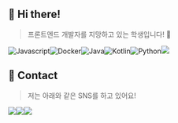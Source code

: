 ## 🌠 Hi there!
> 프론트엔드 개발자를 지망하고 있는 학생입니다! 🙈

<img alt="Javascript" src="https://img.shields.io/badge/Javascript-ffb13b?style=for-the-badge&logo=javascript&logoColor=white"><img alt="Docker" src="https://img.shields.io/badge/docker-%230db7ed.svg?style=for-the-badge&logo=docker&logoColor=white"/><img alt="Java" src="https://img.shields.io/badge/java-%23ED8B00.svg?style=for-the-badge&logo=java&logoColor=white"/><img alt="Kotlin" src="https://img.shields.io/badge/kotlin-%230095D5.svg?style=for-the-badge&logo=kotlin&logoColor=white"/><img alt="Python" src="https://img.shields.io/badge/Python-3766AB?style=for-the-badge&logo=Python&logoColor=white"/><img src="https://img.shields.io/badge/Ubuntu-E95420?style=for-the-badge&logo=Ubuntu&logoColor=white">

## 👋 Contact
> 저는 아래와 같은 SNS를 하고 있어요!
> 
<a href="https://yclk.tistory.com/"><img src="https://img.shields.io/badge/Blog-313131?style=for-the-badge&logo=Tistory&logoColor=white&link=https://yclk.tistory.com"/></a><a href="https://www.instagram.com/luke0619_/"><img src="https://img.shields.io/badge/Instagram-E4405F?style=for-the-badge&logo=Instagram&logoColor=white&link=https://www.instagram.com/luke0619_/"/></a><a href="mailto:contact.yclk@gmail.com"><img src="https://img.shields.io/badge/Gmail-d14836?style=for-the-badge&logo=Gmail&logoColor=white&link=contact.yclk@gmail.com"/></a>

<!--
**YCLK/YCLK** is a ✨ _special_ ✨ repository because its `README.md` (this file) appears on your GitHub profile.

Here are some ideas to get you started:

- 🔭 I’m currently working on ...
- 🌱 I’m currently learning ...
- 👯 I’m looking to collaborate on ...
- 🤔 I’m looking for help with ...
- 💬 Ask me about ...
- 📫 How to reach me: ...
- 😄 Pronouns: ...
- ⚡ Fun fact: ...
-->
